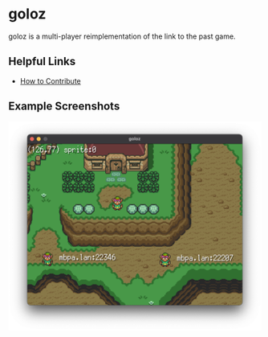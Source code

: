 # goloz

goloz is a multi-player reimplementation of the link to the past game.

## Helpful Links

* [How to Contribute](./CONTRIBUTING.md)

## Example Screenshots

![ss.png](ss.png)
